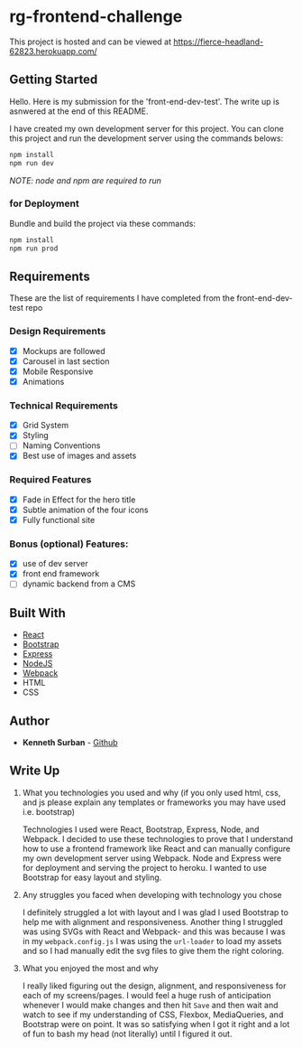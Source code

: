# rg-frontend-challenge

This project is hosted and can be viewed at https://fierce-headland-62823.herokuapp.com/

## Getting Started

Hello. Here is my submission for the 'front-end-dev-test'. The write up is asnwered at the end of this README. 

I have created my own development server for this project. You can clone this project and run the development server using the commands belows:

```sh
npm install
npm run dev
```

*NOTE:  node and npm are required to run*

### for Deployment

Bundle and build the project via these commands:

```sh
npm install
npm run prod
```

## Requirements
These are the list of requirements I have completed from the front-end-dev-test repo

### Design Requirements
- [X] Mockups are followed
- [X] Carousel in last section
- [X] Mobile Responsive
- [X] Animations

### Technical Requirements
- [X] Grid System
- [X] Styling
- [ ] Naming Conventions
- [X] Best use of images and assets

### Required Features
- [X] Fade in Effect for the hero title
- [X] Subtle animation of the four icons
- [X] Fully functional site

### Bonus (optional) Features:
- [X] use of dev server
- [X] front end framework
- [ ] dynamic backend from a CMS

## Built With
* [React](https://reactjs.org/)
* [Bootstrap](https://getbootstrap.com/)
* [Express](https://expressjs.com/)
* [NodeJS](https://nodejs.org/en/)
* [Webpack](https://webpack.js.org/)
* HTML
* CSS

## Author
* **Kenneth Surban** - [Github](https://github.com/ksrawr)

## Write Up
1. What you technologies you used and why (if you only used html, css, and js please explain any templates or frameworks you may have used i.e. bootstrap)
   
   Technologies I used were React, Bootstrap, Express, Node, and Webpack.  I decided to use these technologies to prove that I understand how to use a frontend framework like React and can manually configure my own development server using Webpack. Node and Express were for deployment and serving the project to heroku. I wanted to use Bootstrap for easy layout and styling.

2. Any struggles you faced when developing with technology you chose
   
   I definitely struggled a lot with layout and I was glad I used Bootstrap to help me with alignment and responsiveness. Another thing I struggled was using SVGs with React and Webpack- and this was because I was in my ```webpack.config.js``` I was using the ```url-loader``` to load my assets and so I had manually edit the svg files to give them the right coloring.
   
3. What you enjoyed the most and why

   I really liked figuring out the design, alignment, and responsiveness for each of my screens/pages. I would feel a huge rush of anticipation whenever I would make changes and then hit ```Save``` and then wait and watch to see if my understanding of CSS, Flexbox, MediaQueries, and Bootstrap were on point. It was so satisfying when I got it right and a lot of fun to bash my head (not literally) until I figured it out. 



